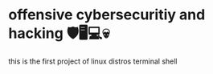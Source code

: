# offensive cybersecuritiy and hacking 🛡🖥💻💀
this is the first project of linux distros terminal shell  
